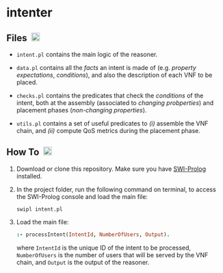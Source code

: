 # intenter

## Files &nbsp;<picture><source media="(prefers-color-scheme: dark)" srcset="https://cdn-icons-png.flaticon.com/512/2822/2822755.png"><img width="20" height="20" alt="files" src="https://cdn-icons-png.flaticon.com/512/2822/2822584.png"/>
</picture>

 - `intent.pl` contains the main logic of the reasoner.

 - `data.pl` contains all the _facts_ an intent is made of (e.g. _property expectations_, _conditions_), and also the description of each VNF to be placed.

 - `checks.pl` contains the predicates that check the _conditions_ of the intent, both at the assembly (associated to _changing probperties_) and placement phases (_non-changing properties_).

 - `utils.pl` contains a set of useful predicates to _(i)_ assemble the VNF chain, and _(ii)_ compute QoS metrics during the placement phase.


 ## How To &nbsp;<picture><source media="(prefers-color-scheme: dark)" srcset="https://cdn-icons-png.flaticon.com/512/2666/2666505.png"><img width="20" height="20" alt="files" src="https://cdn-icons-png.flaticon.com/512/2666/2666469.png">
</picture>

1. Download or clone this repository. Make sure you have [SWI-Prolog](https://www.swi-prolog.org/download/stable) installed.

2. In the project folder, run the following command on terminal, to access the SWI-Prolog console and load the main file:
    ```console 
    swipl intent.pl
    ```

3. Load the main file:
    ```prolog
    :- processIntent(IntentId, NumberOfUsers, Output).
    ```

    where `IntentId` is the unique ID of the intent to be processed, `NumberOfUsers` is the number of users that will be served by the VNF chain, and `Output` is the output of the reasoner.


